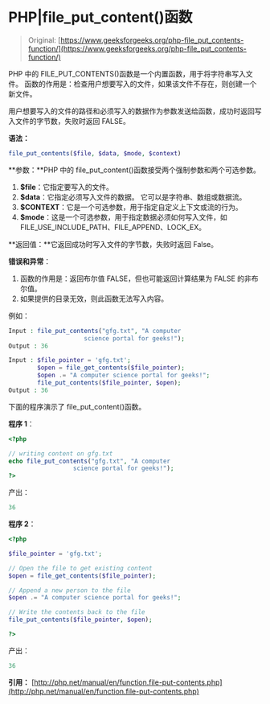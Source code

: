 # PHP|file_put_content()函数

> Original: [https://www.geeksforgeeks.org/php-file_put_contents-function/](https://www.geeksforgeeks.org/php-file_put_contents-function/)

PHP 中的 FILE_PUT_CONTENTS()函数是一个内置函数，用于将字符串写入文件。 函数的作用是：检查用户想要写入的文件，如果该文件不存在，则创建一个新文件。

用户想要写入的文件的路径和必须写入的数据作为参数发送给函数，成功时返回写入文件的字节数，失败时返回 FALSE。

**语法：**

```php
file_put_contents($file, $data, $mode, $context)
```

**参数：**PHP 中的 file_put_content()函数接受两个强制参数和两个可选参数。

1.  **$file**：它指定要写入的文件。
2.  **$data**：它指定必须写入文件的数据。 它可以是字符串、数组或数据流。
3.  **$CONTEXT**：它是一个可选参数，用于指定自定义上下文或流的行为。
4.  **$mode**：这是一个可选参数，用于指定数据必须如何写入文件，如 FILE_USE_INCLUDE_PATH、FILE_APPEND、LOCK_EX。

**返回值：**它返回成功时写入文件的字节数，失败时返回 False。

**错误和异常**：

1.  函数的作用是：返回布尔值 FALSE，但也可能返回计算结果为 FALSE 的非布尔值。
2.  如果提供的目录无效，则此函数无法写入内容。

例如：

```php
Input : file_put_contents("gfg.txt", "A computer 
                     science portal for geeks!");
Output : 36

Input : $file_pointer = 'gfg.txt';
        $open = file_get_contents($file_pointer);
        $open .= "A computer science portal for geeks!";
        file_put_contents($file_pointer, $open);
Output : 36

```

下面的程序演示了 file_put_content()函数。

**程序 1**：

```php
<?php

// writing content on gfg.txt
echo file_put_contents("gfg.txt", "A computer 
                  science portal for geeks!");
?>
```

产出：

```php
36
```

**程序 2**：

```php
<?php

$file_pointer = 'gfg.txt';

// Open the file to get existing content
$open = file_get_contents($file_pointer);

// Append a new person to the file
$open .= "A computer science portal for geeks!";

// Write the contents back to the file
file_put_contents($file_pointer, $open);

?>
```

产出：

```php
36
```

**引用：**
[http://php.net/manual/en/function.file-put-contents.php](http://php.net/manual/en/function.file-put-contents.php)